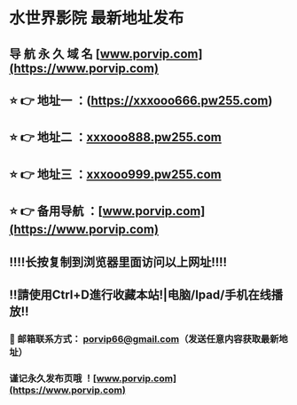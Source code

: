 # 水世界影院 最新地址发布 
## 导 航 永 久 域 名 [www.porvip.com](https://www.porvip.com)
## ⭐️ 👉 地址一 ：(https://xxxooo666.pw255.com)
## ⭐️ 👉 地址二 ：[xxxooo888.pw255.com](https://xxxooo888.pw255.com)
## ⭐️ 👉 地址三 ：[xxxooo999.pw255.com](https://xxxooo999.pw255.com)
## ⭐️ 👉 备用导航 ：[www.porvip.com](https://www.porvip.com)
## ‼️‼️长按复制到浏览器里面访问以上网址‼️‼️
## ‼️請使用Ctrl+D進行收藏本站!|电脑/Ipad/手机在线播放‼️
### 📧 邮箱联系方式： <porvip66@gmail.com>（发送任意内容获取最新地址）
### 谨记永久发布页哦 ！[www.porvip.com](https://www.porvip.com)